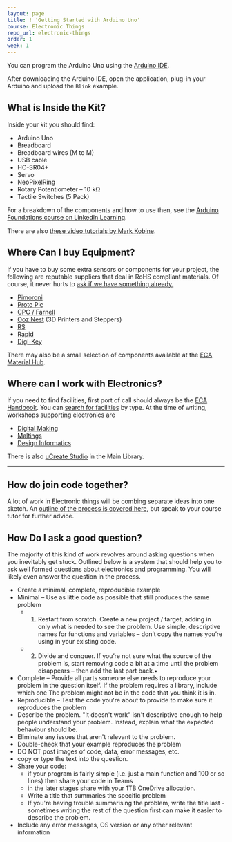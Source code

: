 ```yaml
---
layout: page
title: ! 'Getting Started with Arduino Uno'
course: Electronic Things
repo_url: electronic-things
order: 1
week: 1
---
```


You can program the Arduino Uno using the [Arduino IDE](https://www.arduino.cc/en/Main/Software).

After downloading the Arduino IDE, open the application, plug-in your Arduino and upload the `Blink` example.

## What is Inside the Kit?

Inside your kit you should find:

-   Arduino Uno
-   Breadboard
-   Breadboard wires (M to M)
-   USB cable
-   HC-SR04+
-   Servo
-   NeoPixelRing
-   Rotary Potentiometer – 10 kΩ
-   Tactile Switches (5 Pack)

For a breakdown of the components and how to use then, see the [Arduino Foundations course on LinkedIn Learning](https://www.linkedin.com/learning/learning-arduino-foundations-2/arduino-hardware-for-this-course).

There are also [these video tutorials by Mark Kobine](https://media.ed.ac.uk/playlist/dedicated/1_3kzff87o/1_68utunof).

## Where Can I buy Equipment?

If you have to buy some extra sensors or components for your project, the following are reputable suppliers that deal in RoHS compliant materials. Of course, it never hurts to [ask if we have something already.](mailto:DigiDevECA@ed.ac.uk?subject=Sensors&body=Hi,%0A%0A%20Do%20you%20have%20X%20I%20can%20beg,%20borrow%20or%20steal?)

-   [Pimoroni](https://shop.pimoroni.com/)
-   [Proto Pic](https://proto-pic.co.uk)
-   [CPC / Farnell](http://cpc.farnell.com)
-   [Ooz Nest](https://ooznest.co.uk/) (3D Printers and Steppers)
-   [RS](http://uk.rs-online.com/)
-   [Rapid](http://www.rapidonline.com/)
-   [Digi-Key](https://www.digikey.co.uk)

There may also be a small selection of components available at the [ECA Material Hub](https://uoe.sharepoint.com/sites/hss/eca/handbook/SitePages/Supplies.aspx).

## Where can I work with Electronics?

If you need to find facilities, first port of call should always be the [ECA Handbook](https://uoe.sharepoint.com/sites/hss/eca/handbook). You can [search for facilities](https://uoe.sharepoint.com/sites/hss/eca/handbook/SitePages/Workshops,-technical-facilities-&-materials.aspx) by type. At the time of writing, workshops supporting electronics are

-   [Digital Making](https://uoe.sharepoint.com/sites/hss/eca/handbook/SitePages/N4.aspx)
-   [Maltings](https://uoe.sharepoint.com/sites/hss/eca/handbook/SitePages/Maltings-workshop.aspx)
-   [Design Informatics](https://uoe.sharepoint.com/sites/hss/eca/handbook/SitePages/Design-Informatics-(Bayes-Centre).aspx)

There is also [uCreate Studio](https://www.ucreatestudio.is.ed.ac.uk) in the Main Library.

* * *

## How do join code together?

A lot of work in Electronic things will be combing separate ideas into one sketch. An [outline of the process is covered here](https://media.ed.ac.uk/media/Combining%20Arduino%20Sketches/1_5lhvbqtv), but speak to your course tutor for further advice.

## How Do I ask a good question?

The majority of this kind of work revolves around asking questions when you inevitably get stuck. Outlined below is a system that should help you to ask well formed questions about electronics and programming. You will likely even answer the question in the process.

-   Create a minimal, complete, reproducible example
-   Minimal – Use as little code as possible that still produces the same problem
    -   1.  Restart from scratch. Create a new project / target, adding in only what is needed to see the problem. Use simple, descriptive names for functions and variables – don’t copy the names you’re using in your existing code.
    -   2.  Divide and conquer. If you’re not sure what the source of the problem is, start removing code a bit at a time until the problem disappears – then add the last part back.•
-   Complete – Provide all parts someone else needs to reproduce your problem in the question itself. If the problem requires a library, include which one The problem might not be in the code that you think it is in.
-   Reproducible – Test the code you're about to provide to make sure it reproduces the problem
-   Describe the problem. "It doesn't work" isn't descriptive enough to help people understand your problem. Instead, explain what the expected behaviour should be.
-   Eliminate any issues that aren't relevant to the problem.
-   Double-check that your example reproduces the problem
-   DO NOT post images of code, data, error messages, etc.
-   copy or type the text into the question.
-   Share your code:
    -   if your program is fairly simple (i.e. just a main function and 100 or so lines) then share your code in Teams
    -   in the later stages share with your 1TB OneDrive allocation.
    -   Write a title that summaries the specific problem
    -   If you're having trouble summarising the problem, write the title last - sometimes writing the rest of the question first can make it easier to describe the problem.
-   Include any error messages, OS version or any other relevant information
